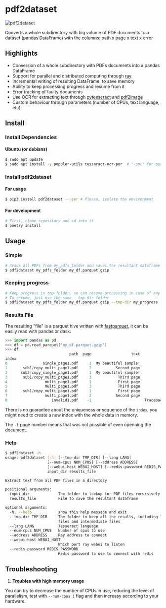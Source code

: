 # pdf2dataset

![pdf2dataset](https://github.com/icaropires/pdf2dataset/workflows/pdf2dataset/badge.svg)

Converts a whole subdirectory with big volume of PDF documents to a dataset (pandas DataFrame) with the columns: path x page x text x error


## Highlights

* Conversion of a whole subdirectory with PDFs documents into a pandas DataFrame
* Support for parallel and distributed computing through [ray](https://github.com/ray-project/ray)
* Incremental writing of resulting DataFrame, to save memory
* Ability to keep processing progress and resume from it
* Error tracking of faulty documents
* Use OCR for extracting text through [pytesseract](https://github.com/madmaze/pytesseract) and [pdf2image](https://github.com/Belval/pdf2image)
* Custom behaviour through parameters (number of CPUs, text language, etc)


## Install

### Install Dependencies

#### Ubuntu (or debians)

``` bash
$ sudo apt update
$ sudo apt install -y poppler-utils tesseract-ocr-por  # "-por" for portuguese, use your language
```

### Install pdf2dataset

#### For usage

``` bash
$ pip3 install pdf2dataset --user # Please, isolate the environment
```


#### For development

``` bash
# First, clone repository and cd into it
$ poetry install
```


## Usage

### Simple

``` bash
# Reads all PDFs from my_pdfs_folder and saves the resultant dataframe to my_df.parquet.gzip
$ pdf2dataset my_pdfs_folder my_df.parquet.gzip
```

### Keeping progress

``` bash
# Keep progress in tmp folder, so can resume processing in case of any error or interruption
# To resume, just use the same --tmp-dir folder
$ pdf2dataset my_pdfs_folder my_df.parquet.gzip --tmp-dir my_progress
```
### Results File

The resulting "file" is a parquet hive written with [fastparquet](https://github.com/dask/fastparquet), it can be
easily read with pandas or dask:

``` python
>>> import pandas as pd
>>> df = pd.read_parquet('my_df.parquet.gzip')
>>> df
                             path  page                  text                                              error
index                                                                                                           
0                single_page1.pdf     1  My beautiful sample!                                                   
1       sub1/copy_multi_page1.pdf     2           Second page                                                   
2      sub2/copy_single_page1.pdf     1  My beautiful sample!                                                   
3       sub1/copy_multi_page1.pdf     3            Third page                                                   
4                 multi_page1.pdf     1            First page                                                   
5                 multi_page1.pdf     3            Third page                                                   
6       sub1/copy_multi_page1.pdf     1            First page                                                   
7                 multi_page1.pdf     2           Second page                                                   
0                    invalid1.pdf    -1                        Traceback (most recent call last):\n  File "/h...
```

There is no guarantee about the uniqueness or sequence of the `index`, you might need to create a new index with
the whole data in memory.

The `-1` page number means that was not possible of even openning the document.

### Help

``` bash
$ pdf2dataset -h
usage: pdf2dataset [-h] [--tmp-dir TMP_DIR] [--lang LANG]
                   [--num-cpus NUM_CPUS] [--address ADDRESS]
                   [--webui-host WEBUI_HOST] [--redis-password REDIS_PASSWORD]
                   input_dir results_file

Extract text from all PDF files in a directory

positional arguments:
  input_dir             The folder to lookup for PDF files recursively
  results_file          File to save the resultant dataframe

optional arguments:
  -h, --help            show this help message and exit
  --tmp-dir TMP_DIR     The folder to keep all the results, including log
                        files and intermediate files
  --lang LANG           Tesseract language
  --num-cpus NUM_CPUS   Number of cpus to use
  --address ADDRESS     Ray address to connect
  --webui-host WEBUI_HOST
                        Which port ray webui to listen
  --redis-password REDIS_PASSWORD
                        Redis password to use to connect with redis
```


## Troubleshooting

1. **Troubles with high memory usage**

You can try to decrease the number of CPUs in use, reducing the level of
parallelism, test with `--num-cpus 1` flag and then increasy according to your hardware.
